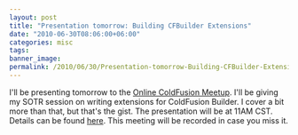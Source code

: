 ```yaml
---
layout: post
title: "Presentation tomorrow: Building CFBuilder Extensions"
date: "2010-06-30T08:06:00+06:00"
categories: misc 
tags: 
banner_image: 
permalink: /2010/06/30/Presentation-tomorrow-Building-CFBuilder-Extensions
---
```


I'll be presenting tomorrow to the <a href="http://www.meetup.com/coldfusionmeetup/">Online ColdFusion Meetup</a>. I'll be giving my SOTR session on writing extensions for ColdFusion Builder. I cover a bit more than that, but that's the gist. The presentation will be at 11AM CST. Details can be found <a href="http://www.meetup.com/coldfusionmeetup/calendar/13947173/?a=nr1p_grp&rv=nr1p">here</a>. This meeting will be recorded in case you miss it.